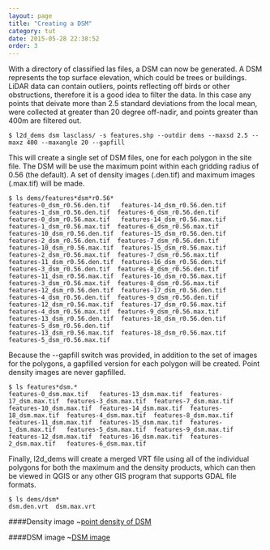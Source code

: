 ```yaml
---
layout: page
title: "Creating a DSM"
category: tut
date: 2015-05-28 22:38:52
order: 3
---
```


With a directory of classified las files, a DSM can now be generated.  A DSM represents the top surface elevation, which could be trees or buildings. LiDAR data can contain outliers, points reflecting off birds or other obstructions, therefore it is a good idea to filter the data.  In this case any points that deivate more than 2.5 standard deviations from the local mean, were collected at greater than 20 degree off-nadir, and points greater than 400m are filtered out.

	$ l2d_dems dsm lasclass/ -s features.shp --outdir dems --maxsd 2.5 --maxz 400 --maxangle 20 --gapfill

This will create a single set of DSM files, one for each polygon in the site file. The DSM will be use the maximum point within each gridding radius of 0.56 (the default). A set of density images (.den.tif) and maximum images (.max.tif) will be made.

~~~
$ ls dems/features*dsm*r0.56*
features-0_dsm_r0.56.den.tif   features-14_dsm_r0.56.den.tif  features-1_dsm_r0.56.den.tif  features-6_dsm_r0.56.den.tif
features-0_dsm_r0.56.max.tif   features-14_dsm_r0.56.max.tif  features-1_dsm_r0.56.max.tif  features-6_dsm_r0.56.max.tif
features-10_dsm_r0.56.den.tif  features-15_dsm_r0.56.den.tif  features-2_dsm_r0.56.den.tif  features-7_dsm_r0.56.den.tif
features-10_dsm_r0.56.max.tif  features-15_dsm_r0.56.max.tif  features-2_dsm_r0.56.max.tif  features-7_dsm_r0.56.max.tif
features-11_dsm_r0.56.den.tif  features-16_dsm_r0.56.den.tif  features-3_dsm_r0.56.den.tif  features-8_dsm_r0.56.den.tif
features-11_dsm_r0.56.max.tif  features-16_dsm_r0.56.max.tif  features-3_dsm_r0.56.max.tif  features-8_dsm_r0.56.max.tif
features-12_dsm_r0.56.den.tif  features-17_dsm_r0.56.den.tif  features-4_dsm_r0.56.den.tif  features-9_dsm_r0.56.den.tif
features-12_dsm_r0.56.max.tif  features-17_dsm_r0.56.max.tif  features-4_dsm_r0.56.max.tif  features-9_dsm_r0.56.max.tif
features-13_dsm_r0.56.den.tif  features-18_dsm_r0.56.den.tif  features-5_dsm_r0.56.den.tif
features-13_dsm_r0.56.max.tif  features-18_dsm_r0.56.max.tif  features-5_dsm_r0.56.max.tif
~~~

Because the --gapfill switch was provided, in addition to the set of images for the polygons, a gapfilled version for each polygon will be created. Point density images are never gapfilled.

~~~
$ ls features*dsm.*
features-0_dsm.max.tif   features-13_dsm.max.tif  features-17_dsm.max.tif  features-3_dsm.max.tif  features-7_dsm.max.tif
features-10_dsm.max.tif  features-14_dsm.max.tif  features-18_dsm.max.tif  features-4_dsm.max.tif  features-8_dsm.max.tif
features-11_dsm.max.tif  features-15_dsm.max.tif  features-1_dsm.max.tif   features-5_dsm.max.tif  features-9_dsm.max.tif
features-12_dsm.max.tif  features-16_dsm.max.tif  features-2_dsm.max.tif   features-6_dsm.max.tif
~~~

Finally, l2d_dems will create a merged VRT file using all of the individual polygons for both the maximum and the density products, which can then be viewed in QGIS or any other GIS program that supports GDAL file formats.

~~~
$ ls dems/dsm*
dsm.den.vrt  dsm.max.vrt
~~~

####Density image
~[point density of DSM](/lidar2dems/assets/dsm-1.png)

####DSM image
~[DSM image](/lidar2dems/assets/dsm-2.png)

